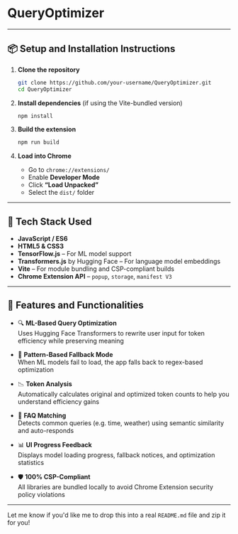 # QueryOptimizer


---

## 📦 Setup and Installation Instructions

1. **Clone the repository**  
   ```bash
   git clone https://github.com/your-username/QueryOptimizer.git
   cd QueryOptimizer
   ```

2. **Install dependencies** (if using the Vite-bundled version)  
   ```bash
   npm install
   ```

3. **Build the extension**  
   ```bash
   npm run build
   ```

4. **Load into Chrome**  
   - Go to `chrome://extensions/`
   - Enable **Developer Mode**
   - Click **“Load Unpacked”**
   - Select the `dist/` folder

---

## 🧰 Tech Stack Used

- **JavaScript / ES6**
- **HTML5 & CSS3**
- **TensorFlow.js** – For ML model support
- **Transformers.js** by Hugging Face – For language model embeddings
- **Vite** – For module bundling and CSP-compliant builds
- **Chrome Extension API** – `popup`, `storage`, `manifest V3`

---

## 🚀 Features and Functionalities

- 🔍 **ML-Based Query Optimization**  
  Uses Hugging Face Transformers to rewrite user input for token efficiency while preserving meaning

- 🧠 **Pattern-Based Fallback Mode**  
  When ML models fail to load, the app falls back to regex-based optimization

- 📉 **Token Analysis**  
  Automatically calculates original and optimized token counts to help you understand efficiency gains

- 💬 **FAQ Matching**  
  Detects common queries (e.g. time, weather) using semantic similarity and auto-responds

- 📊 **UI Progress Feedback**  
  Displays model loading progress, fallback notices, and optimization statistics

- 🛡️ **100% CSP-Compliant**  
  All libraries are bundled locally to avoid Chrome Extension security policy violations

---

Let me know if you'd like me to drop this into a real `README.md` file and zip it for you!
